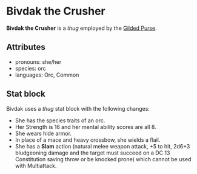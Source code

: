 # Bivdak the Crusher

**Bivdak the Crusher** is a _thug_ employed by the [Gilded Purse](../../../organizations/gilded-purse.md).

## Attributes

- pronouns: she/her
- species: orc
- languages: Orc, Common

## Stat block

Bivdak uses a _thug_ stat block with the following changes:

- She has the species traits of an orc.
- Her Strength is 16 and her mental ability scores are all 8.
- She wears hide armor.
- In place of a mace and heavy crossbow, she wields a flail.
- She has a **Slam** action (natural melee weapon attack, +5 to hit, 2d6+3 bludgeoning damage and the target must succeed on a DC 13 Constitution saving throw or be knocked prone) which cannot be used with Multiattack.
